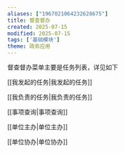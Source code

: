 ```yaml
---
aliases: ["1967021064232628675"]
title: 督查督办
created: 2025-07-15
modified: 2025-07-15
tags: ['基础模块']
theme: 政务应用
---
```


督查督办菜单主要是任务列表，详见如下

[[我发起的任务|我发起的任务]]

[[我负责的任务|我负责的任务]]

[[事项查询|事项查询]]

[[单位主办|单位主办]]

[[单位协办|单位协办]]
